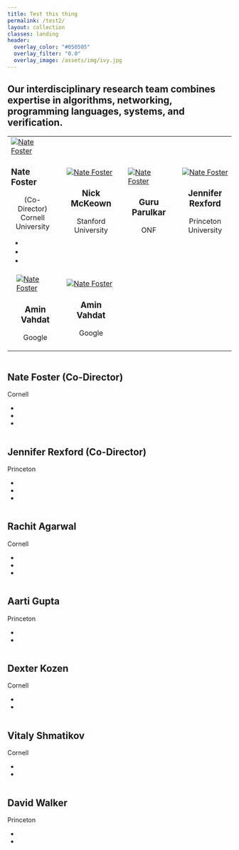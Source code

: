 ```yaml
---
title: Test this thing
permalink: /test2/
layout: collection
classes: landing
header:
  overlay_color: "#050505"
  overlay_filter: "0.0"
  overlay_image: /assets/img/ivy.jpg
---
```


## Our interdisciplinary research team combines expertise in algorithms, networking, programming languages, systems, and verification.

<div class="team-member">
<table>
<tbody>
<tr>
<td><a title="Nate Foster" href="http://www.cs.cornell.edu/~jnfoster/"><img src="{{ site.baseurl }}/assets/img/nate.jpg" class="img-responsive img-circle" alt="Nate Foster"/></a>
<h3>Nate Foster</h3>
 <p style="text-align: center;">(Co-Director)<br />Cornell University</p>
 <ul class="list-inline social-buttons" >
                            <li><a href="http://www.cs.cornell.edu/~jnfoster/"><i class="fa fa-home"></i></a></li>
                            <li><a href="mailto:jnfoster@cs.cornell.edu"><i class="far fa-envelope"></i></a></li>
                            <li><a href="https://twitter.com/natefoster"><i class="fab fa-twitter"></i></a></li>
                        </ul>
</td>
<td style="padding-left:20px;"><a title="Nick McKeown" href="http://yuba.stanford.edu/~nickm/"><img src="{{ site.baseurl }}/assets/img/nate.jpg" class="img-responsive img-circle" alt="Nate Foster"/></a>
<h3 style="text-align: center;">Nick McKeown</h3>
<p style="text-align: center;">Stanford University</p>
</td>
<td style="padding-left:20px;"><a title="Guru Parulkar" href="https://www.linkedin.com/in/guruparulkar/"><img src="{{ site.baseurl }}/assets/img/nate.jpg" class="img-responsive img-circle" alt="Nate Foster"/></a>
<h3 style="text-align: center;">Guru Parulkar</h3>
<p style="text-align: center;">ONF</p>
</td>
<td style="padding-left:20px;"><a title="Jennifer Rexford" href="http://www.cs.princeton.edu/~jrex/"><img src="{{ site.baseurl }}/assets/img/jen.jpg" class="img-responsive img-circle" alt="Nate Foster"/></a>
<h3 style="text-align: center;">Jennifer Rexford</h3>
<p style="text-align: center;">Princeton University</p>
</td>
</tr>
<tr>
<td style="padding-left:20px;"><a title="Amin Vahdat" href="https://research.google.com/pubs/AminVahdat.html"><img src="{{ site.baseurl }}/assets/img/aarti.jpg" class="img-responsive img-circle" alt="Nate Foster"/></a>
<h3 style="text-align: center;">Amin Vahdat</h3>
<p style="text-align: center;">Google</p>
</td>
<td style="padding-left:20px;"><a title="Amin Vahdat" href="https://research.google.com/pubs/AminVahdat.html"><img src="{{ site.baseurl }}/assets/img/aarti.jpg" class="img-responsive img-circle" alt="Nate Foster"/></a>
<h3 style="text-align: center;">Amin Vahdat</h3>
<p style="text-align: center;">Google</p>
</td>
</tr>
</tbody>
</table>
 </div>
 
 <div class="container">
              <div class="row">
                <div class="col-sm-4 col-sm-offset-2">
                    <div class="team-member">
                        <img src="/foster-site/assets/img/nate.jpg" class="img-responsive img-circle" alt="">
                        <h2>Nate Foster (Co-Director)</h2>
                        <p class="text-muted">Cornell</p>
                        <ul class="list-inline social-buttons">
                            <li><a href="http://www.cs.cornell.edu/~jnfoster/"><i class="fa fa-home"></i></a></li>
                            <li><a href="mailto:jnfoster@cs.cornell.edu"><i class="far fa-envelope"></i></a></li>
                            <li><a href="https://twitter.com/natefoster"><i class="fab fa-twitter"></i></a></li>
                        </ul>
                    </div>
                </div>
                <div class="col-sm-4">
                    <div class="team-member">
                        <img src="/foster-site/assets/img/jen.jpg" class="img-responsive img-circle" alt="">
                        <h2>Jennifer Rexford (Co-Director)</h2>
                        <p class="text-muted">Princeton</p>
                        <ul class="list-inline social-buttons">
                            <li><a href="http://www.cs.princeton.edu/~jrex/"><i class="fa fa-home"></i></a></li>
                            <li><a href="mailto:jrex@cs.princeton.edu"><i class="far fa-envelope"></i></a></li>
                            <li><a href="https://twitter.com/jrexnet"><i class="fab fa-twitter"></i></a></li>
                        </ul>
                    </div>
                </div>
            </div>
            <div class="row">
              <div class="col-sm-2">
                <div class="team-member">
                  <img src="/foster-site/assets/img/nate.jpg" class="img-responsive img-circle" alt="">
                  <h2>Rachit Agarwal</h2>
                  <p class="text-muted">Cornell</p>
                  <ul class="list-inline social-buttons">
                    <li><a href="http://people.eecs.berkeley.edu/~rachit/"><i class="fa fa-home"></i></a></li>
                    <li><a href="mailto:ragarwal@berkeley.edu"><i class="far fa-envelope"></i></a></li>
                    <li><a href="https://twitter.com/_ragarwal_"><i class="fab fa-twitter"></i></a></li>
                  </ul>
                </div>
              </div>
              <div class="col-sm-2">
                <div class="team-member">
                  <img src="/foster-site/assets/img/nate.jpg" class="img-responsive img-circle" alt="">
                  <h2>Aarti Gupta</h2>
                  <p class="text-muted">Princeton</p>
                  <ul class="list-inline social-buttons">
                    <li><a href="https://www.cs.princeton.edu/~aartig/"><i class="fa fa-home"></i></a></li>
                    <li><a href="mailto:aartig@cs.princeton.edu"><i class="far fa-envelope"></i></a></li>
                  </ul>
                </div>
              </div>
              <div class="col-sm-2">
                <div class="team-member">
                  <img src="/foster-site/assets/img/nate.jpg" class="img-responsive img-circle" alt="">
                  <h2>Dexter Kozen</h2>
                  <p class="text-muted">Cornell</p>
                  <ul class="list-inline social-buttons">
                    <li><a href="https://www.cs.cornell.edu/~kozen/"><i class="fa fa-home"></i></a></li>
                    <li><a href="mailto:kozen@cs.cornell.edu"><i class="far fa-envelope"></i></a></li>
                  </ul>
                </div>
              </div>
              <div class="col-sm-2">
                <div class="team-member">
                  <img src="/foster-site/assets/img/nate.jpg" class="img-responsive img-circle" alt="">
                  <h2>Vitaly Shmatikov</h2>
                  <p class="text-muted">Cornell</p>
                  <ul class="list-inline social-buttons">
                    <li><a href="https://www.cs.cornell.edu/~schmat/"><i class="fa fa-home"></i></a></li>
                    <li><a href="mailto:schmat@cs.cornell.edu"><i class="far fa-envelope"></i></a></li>
                  </ul>
                </div>
              </div>
              <div class="col-sm-2">
                <div class="team-member">
                  <img src="/foster-site/assets/img/nate.jpg" class="img-responsive img-circle" alt="">
                  <h2>David Walker</h2>
                  <p class="text-muted">Princeton</p>
                  <ul class="list-inline social-buttons">
                    <li><a href="https://www.cs.princeton.edu/~dpw/"><i class="fa fa-home"></i></a></li>
                    <li><a href="mailto:dpw@cs.princeton.edu"><i class="far fa-envelope"></i></a></li>
                  </ul>
                </div>
              </div>
            </div>
          </div>


